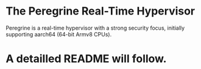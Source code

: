# The Peregrine Real-Time Hypervisor

Peregrine is a real-time hypervisor with a strong security focus, initially supporting aarch64 (64-bit Armv8 CPUs).

# A detailled README will follow.
